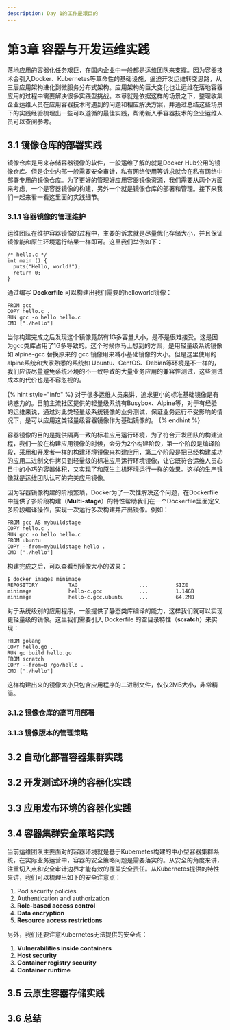 ```yaml
---
description: Day 1的工作是艰巨的
---
```


# 第3章 容器与开发运维实践

落地应用的容器化任务艰巨，在国内企业中一般都是运维团队来支撑。因为容器技术会引入Docker、Kubernetes等革命性的基础设施，逼迫开发运维转变思路，从三层应用架构进化到微服务分布式架构。应用架构的巨大变化也让运维在落地容器应用的过程中需要解决很多实践型挑战。本章就是依据这样的场景之下，整理收集企业运维人员在应用容器技术时遇到的问题和相应解决方案，并通过总结这些场景下的实践经验梳理出一些可以遵循的最佳实践，帮助新入手容器技术的企业运维人员可以查阅参考。

## 3.1 镜像仓库的部署实践

镜像仓库是用来存储容器镜像的软件，一般运维了解的就是Docker Hub公用的镜像仓库。但是企业内部一般需要安全审计，私有网络使用等诉求就会在私有网络中部署专用的镜像仓库。为了更好的管理好应用容器镜像资源，我们需要从两个方面来考虑，一个是容器镜像的构建，另外一个就是镜像仓库的部署和管理。接下来我们一起来看一看这里面的实践细节。

### 3.1.1  容器镜像的管理维护

运维团队在维护容器镜像的过程中，主要的诉求就是尽量优化存储大小，并且保证镜像能和原生环境运行结果一样即可。这里我们举例如下：

```text
/* hello.c */
int main () {
  puts("Hello, world!");
  return 0;
}
```

通过编写 **Dockerfile** 可以构建出我们需要的helloworld镜像：

```text
FROM gcc
COPY hello.c .
RUN gcc -o hello hello.c
CMD ["./hello"]
```

当你构建完成之后发现这个镜像竟然有1G多容量大小，是不是很难接受。这是因为gcc类库占用了1G多导致的。这个时候你马上想到的方案，是用轻量级系统镜像如 alpine-gcc 替换原来的 gcc 镜像用来减小基础镜像的大小。但是这里使用的alpine系统和大家熟悉的系统如 Ubuntu、CentOS、Debian等环境是不一样的，我们应该尽量避免系统环境的不一致导致的大量业务应用的兼容性测试，这些测试成本的代价也是不容忽视的。

{% hint style="info" %}
对于很多运维人员来讲，追求更小的标准基础镜像是有诱惑力的。目前主流社区提供的轻量级系统有Busybox、Alpine等，对于有经验的运维来说，通过对此类轻量级系统镜像的业务测试，保证业务运行不受影响的情况下，是可以应用这类轻量级容器镜像作为基础镜像的。
{% endhint %}

容器镜像的目的是提供隔离一致的标准应用运行环境，为了符合开发团队的构建流程，我们一般在构建应用镜像的时候，会分为2个构建阶段，第一个阶段是编译阶段，采用和开发者一样的构建环境镜像来构建应用，第二个阶段是把已经构建成功的应用二进制文件拷贝到轻量级的标准应用运行环境镜像，让它既符合运维人员心目中的小巧的容器体积，又实现了和原生主机环境运行一样的效果。这样的生产镜像就是运维团队认可的完美应用镜像。

因为容器镜像构建的阶段繁琐，Docker为了一次性解决这个问题，在Dockerfile 中提供了多阶段构建（**Multi-stage**）的特性帮助我们在一个Dockerfile里面定义多阶段编译操作，实现一次运行多次构建并产出镜像。例如：

```text
FROM gcc AS mybuildstage
COPY hello.c .
RUN gcc -o hello hello.c
FROM ubuntu
COPY --from=mybuildstage hello .
CMD ["./hello"]
```

构建完成之后，可以查看到镜像大小的效果：

```text
$ docker images minimage
REPOSITORY          TAG                    ...         SIZE
minimage            hello-c.gcc            ...         1.14GB
minimage            hello-c.gcc.ubuntu     ...         64.2MB
```

对于系统级别的应用程序，一般提供了静态类库编译的能力，这样我们就可以实现更轻量级的镜像。这里我们需要引入 Dockerfile 的空目录特性（**scratch**）来实现：

```text
FROM golang
COPY hello.go .
RUN go build hello.go
FROM scratch
COPY --from=0 /go/hello .
CMD ["./hello"]
```

这样构建出来的镜像大小只包含应用程序的二进制文件，仅仅2MB大小，非常精简。

### 3.1.2 镜像仓库的高可用部署

### 3.1.3 镜像版本的管理策略

## 3.2 自动化部署容器集群实践

## 3.2 开发测试环境的容器化实践

## 3.3 应用发布环境的容器化实践

## 3.4 容器集群安全策略实践

当前运维团队主要面对的容器环境就是基于Kubernetes构建的中小型容器集群系统，在实际业务运营中，容器的安全策略问题是需要落实的。从安全的角度来讲，注重切入点和安全审计边界才能有效的覆盖安全责任。从Kubernetes提供的特性来讲，我们可以梳理出如下的安全注意点：

1. Pod security policies
2. Authentication and authorization
3. **Role-based access control**
4. **Data encryption**
5. **Resource access restrictions**

另外，我们还要注意Kubernetes无法提供的安全点：

1. **Vulnerabilities inside containers**
2. **Host security**
3. **Container registry security**
4. **Container runtime**

## **3.5 云原生容器存储实践**

## 3.6 总结

